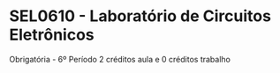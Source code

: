 # SEL0610 - Laboratório de Circuitos Eletrônicos
Obrigatória - 6º Período
2 créditos aula e 0 créditos trabalho

